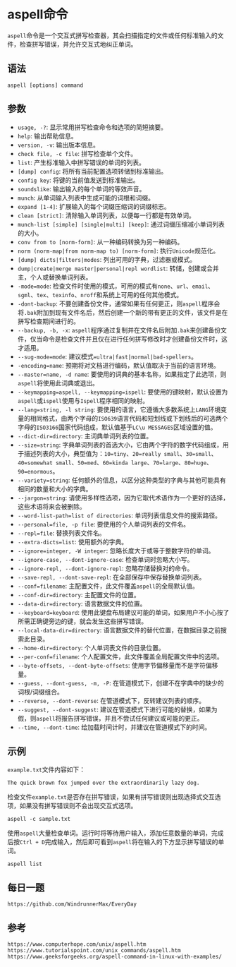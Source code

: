 # aspell命令
`aspell`命令是一个交互式拼写检查器，其会扫描指定的文件或任何标准输入的文件，检查拼写错误，并允许交互式地纠正单词。

## 语法

```shell
aspell [options] command
```

## 参数
* `usage, -?`: 显示常用拼写检查命令和选项的简短摘要。
* `help`: 输出帮助信息。
* `version, -v`: 输出版本信息。
* `check file, -c file`: 拼写检查单个文件。
* `list`: 产生标准输入中拼写错误的单词的列表。
* `[dump] config`: 将所有当前配置选项转储到标准输出。
* `config key`: 将键的当前值发送到标准输出。
* `soundslike`: 输出输入的每个单词的等效声音。
* `munch`: 从单词输入列表中生成可能的词根和词缀。
* `expand [1-4]`: 扩展输入的每个词缀压缩词的词缀标志。
* `clean [strict]`: 清除输入单词列表，以便每一行都是有效单词。
* `munch-list [simple] [single|multi] [keep]`: 通过词缀压缩减小单词列表的大小。
* `conv from to [norm-form]`: 从一种编码转换为另一种编码。
* `norm (norm-map|from norm-map to) [norm-form]`: 执行`Unicode`规范化。
* `[dump] dicts|filters|modes`: 列出可用的字典，过滤器或模式。
* `dump|create|merge master|personal|repl wordlist`: 转储，创建或合并主，个人或替换单词列表。
* `-mode=mode`: 检查文件时使用的模式，可用的模式有`none`、`url`、`email`、`sgml`、`tex`、`texinfo`、`nroff`和系统上可用的任何其他模式。
* `-dont-backup`: 不要创建备份文件，通常如果有任何更正，则`aspell`程序会将`.bak`附加到现有文件名后，然后创建一个新的带有更正的文件，该文件是在拼写检查期间进行的。
* `--backup, -b, -x`: `aspell`程序通过复制并在文件名后附加`.bak`来创建备份文件，仅当命令是检查文件并且仅在进行任何拼写修改时才创建备份文件时，这才适用。
* `--sug-mode=mode`: 建议模式`=ultra|fast|normal|bad-spellers`。
* `-encoding=name`: 预期将对文档进行编码，默认值取决于当前的语言环境。
* `--master=name, -d name`: 要使用的词典的基本名称，如果指定了此选项，则`aspell`将使用此词典或退出。
* `--keymapping=aspell, --keymapping=ispell`: 要使用的键映射，默认设置为`aspell`或`ispell`使用与`Ispell`程序相同的映射。
* `--lang=string, -l string`: 要使用的语言，它遵循大多数系统上`LANG`环境变量的相同格式，由两个字母的`ISO639`语言代码和短划线或下划线后的可选两个字母的`ISO3166`国家代码组成，默认值基于`LC\u MESSAGES`区域设置的值。
* `--dict-dir=directory`: 主词典单词列表的位置。
* `--size=string`: 字典单词列表的首选大小，它由两个字符的数字代码组成，用于描述列表的大小，典型值为：`10=tiny`、`20=really small`、`30=small`、`40=somewhat small`、`50=med`、`60=kinda large`、`70=large`、`80=huge`、`90=enormous`。
* `--variety=string`: 任何额外的信息，以区分这种类型的字典与其他可能具有相同的数量和大小的字典。
* `--jargon=string`: 请使用多样性选项，因为它取代术语作为一个更好的选择，这些术语将来会被删除。
* `--word-list-path=list of directories`: 单词列表信息文件的搜索路径。
* `--personal=file, -p file`: 要使用的个人单词列表的文件名。
* `--repl=file`: 替换列表文件名。
* `--extra-dicts=list`: 使用额外的字典。
* `--ignore=integer, -W integer`: 忽略长度大于或等于整数字符的单词。
* `--ignore-case, --dont-ignore-case`: 检查单词时忽略大小写。
* `--ignore-repl, --dont-ignore-repl`: 忽略存储替换对的命令。
* `--save-repl, --dont-save-repl`: 在全部保存中保存替换单词列表。
* `--conf=filename`: 主配置文件，此文件覆盖`aspell`的全局默认值。
* `--conf-dir=directory`: 主配置文件的位置。
* `--data-dir=directory`: 语言数据文件的位置。
* `--keyboard=keyboard`: 使用此键盘布局建议可能的单词，如果用户不小心按了所需正确键旁边的键，就会发生这些拼写错误。
* `--local-data-dir=directory`: 语言数据文件的替代位置，在数据目录之前搜索此目录。
* `--home-dir=directory`: 个人单词表文件的目录位置。
* `--per-conf=filename`: 个人配置文件，此文件覆盖全局配置文件中的选项。
* `--byte-offsets, --dont-byte-offsets`: 使用字节偏移量而不是字符偏移量。
* `--guess, --dont-guess, -m, -P`: 在管道模式下，创建不在字典中的缺少的词根/词缀组合。
* `--reverse, --dont-reverse`: 在管道模式下，反转建议列表的顺序。
* `--suggest, --dont-suggest`: 建议在管道模式下进行可能的替换，如果为假，则`aspell`将报告拼写错误，并且不尝试任何建议或可能的更正。
* `--time, --dont-time`: 给加载时间计时，并建议在管道模式下的时间。

## 示例

`example.txt`文件内容如下：

```
The quick brown fox jumped over the extraordinarily lazy dog.
```

检查文件`example.txt`是否存在拼写错误，如果有拼写错误则出现选择式交互选项，如果没有拼写错误则不会出现交互式选项。

```shell
aspell -c sample.txt
```

使用`aspell`大量检查单词。运行时将等待用户输入，添加任意数量的单词，完成后按`Ctrl + D`完成输入，然后即可看到`aspell`将在输入的下方显示拼写错误的单词。

```shell
aspell list
```


## 每日一题

```
https://github.com/WindrunnerMax/EveryDay
```

## 参考

```
https://www.computerhope.com/unix/aspell.htm
https://www.tutorialspoint.com/unix_commands/aspell.htm
https://www.geeksforgeeks.org/aspell-command-in-linux-with-examples/
```

